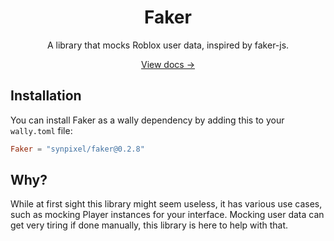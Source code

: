 <div align="center">
    <h1>Faker</h1>
    <p>A library that mocks Roblox user data, inspired by faker-js.</p>
    <a href="https://synpixel.github.io/rbx-faker/">View docs →</a>
</div>

## Installation

You can install Faker as a wally dependency by adding this to your `wally.toml` file:

```toml
Faker = "synpixel/faker@0.2.8"
```

## Why?

While at first sight this library might seem useless, it has various use cases, such as mocking Player instances for your interface.
Mocking user data can get very tiring if done manually, this library is here to help with that.
